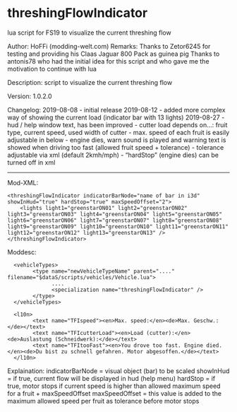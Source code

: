 # threshingFlowIndicator
lua script for FS19 to visualize the current threshing flow

Author: 		  HoFFi (modding-welt.com)
Remarks:		  Thanks to Zetor6245 for testing and providing his Claas Jaguar 800 Pack as guinea pig
				      Thanks to antonis78 who had the initial idea for this script and who gave me the motivation to continue with lua


Description: 	script to visualize the current threshing flow

Version: 		  1.0.2.0

Changelog: 		2019-08-08 	- initial release
				      2019-08-12 	- added more complex way of showing the current load (indicator bar with 13 lights)
				      2019-08-27 	- hud / help window text, has been improved
							- cutter load depends on…: fruit type, current speed, used width of cutter
							- max. speed of each fruit is easily adjustable in below
							- engine dies, warn sound is played and warning text is showed when driving too fast (allowed fruit speed + tolerance)
							- tolerance adjustable via xml (default 2kmh/mph)
							- “hardStop” (engine dies) can be turned off in xml


--------------------------------------------------------------------------------------------------
Mod-XML:

	<threshingFlowIndicator indicatorBarNode="name of bar in i3d" showInHud="true" hardStop="true" maxSpeedOffset="2">
		<lights light1="greenstarON01" light2="greenstarON02" light3="greenstarON03" light4="greenstarON04" light5="greenstarON05" light6="greenstarON06" light7="greenstarON07" light8="greenstarON08" light9="greenstarON09" light10="greenstarON10" light11="greenstarON11" light12="greenstarON12" light13="greenstarON13" />
	</threshingFlowIndicator>

Moddesc:
	  <specializations>
        <specialization name="threshingFlowIndicator" className="threshingFlowIndicator" filename="threshingFlowIndicator.lua"/>
    </specializations>
	
	  <vehicleTypes>
		    <type name="newVehicleTypeName" parent="...." filename="$dataS/scripts/vehicles/Vehicle.lua">
			      ....
			      <specialization name="threshingFlowIndicator" />
		    </type>
	  </vehicleTypes>
	
	  <l10n>
		    <text name="TFIspeed"><en>Max. speed:</en><de>Max. Geschw.:</de></text>
		    <text name="TFIcutterLoad"><en>Load (cutter):</en><de>Auslastung (Schneidwerk):</de></text>
		    <text name="TFItooFast"><en>You drove too fast. Engine died.</en><de>Du bist zu schnell gefahren. Motor abgesoffen.</de></text>
	  </l10n>
	
Explaination:
	indicatorBarNode = visual object (bar) to be scaled
	showInHud = if true, current flow will be displayed in hud (help menu)
	hardStop = if true, motor stops if current speed is higher than allowed maximum speed for a fruit + maxSpeedOffset
	maxSpeedOffset = this value is added to the maximum allowed speed per fruit as tolerance before motor stops 
